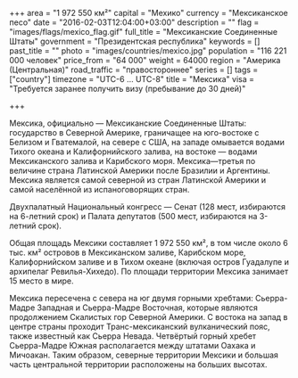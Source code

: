 +++
area = "1 972 550 км²"
capital = "Мехико"
currency = "Мексиканское песо"
date = "2016-02-03T12:04:00+03:00"
description = ""
flag = "images/flags/mexico_flag.gif"
full_title = "Мексиканские Соединенные Штаты"
government = "Президентская республика"
keywords = []
past_title = ""
photo = "images/countries/mexico.jpg"
population = "116 221 000 человек"
price_from = "64 000"
weight = 64000
region = "Америка (Центральная)"
road_traffic = "правостороннее"
series = []
tags = ["country"]
timezone = "UTC-6 … UTC-8"
title = "Мексика"
visa = "Требуется заранее получить визу (пребывание до 30 дней)"

+++

Мексика, официально — Мексиканские Соединенные Штаты: государство в Северной Америке, граничащее на юго-востоке с Белизом и Гватемалой, на севере с США, на западе омывается водами Тихого океана и Калифорнийского залива, на востоке — водами Мексиканского залива и Карибского моря. Мексика—третья по величине страна Латинской Америки после Бразилии и Аргентины. Мексика является самой северной из стран Латинской Америки и самой населённой из испаноговорящих стран.

Двухпалатный Национальный конгресс — Сенат (128 мест, избираются на 6-летний срок) и Палата депутатов (500 мест, избираются на 3-летний срок).

Общая площадь Мексики составляет 1 972 550 км², в том числе около 6 тыс. км² островов в Мексиканском заливе, Карибском море, Калифорнийском заливе и в Тихом океане (включая остров Гуадалупе и архипелаг Ревилья-Хихедо). По площади территории Мексика занимает 15 место в мире.

Мексика пересечена с севера на юг двумя горными хребтами: Сьерра-Мадре Западная и Сьерра-Мадре Восточная, которые являются продолжением Скалистых гор Северной Америки. С востока на запад в центре страны проходит Транс-мексиканский вулканический пояс, также известный как Сьерра Невада. Четвёртый горный хребет Сьерра-Мадре Южная располагается между штатами Оахака и Мичоакан. Таким образом, северные территории Мексики и большая часть центральной территории расположены на больших высотах.